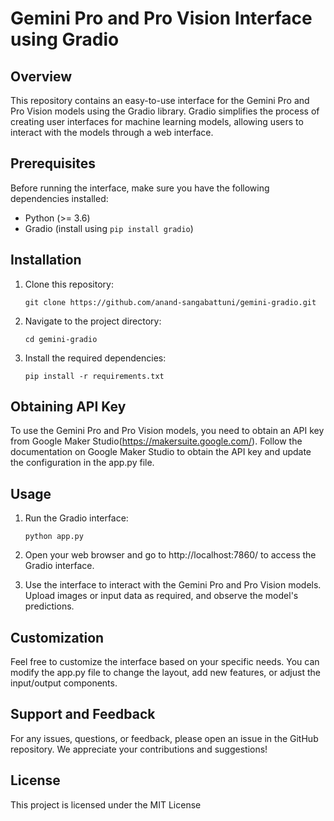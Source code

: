 # Gemini Pro and Pro Vision Interface using Gradio

## Overview

This repository contains an easy-to-use interface for the Gemini Pro and Pro Vision models using the Gradio library. Gradio simplifies the process of creating user interfaces for machine learning models, allowing users to interact with the models through a web interface.

## Prerequisites
Before running the interface, make sure you have the following dependencies installed:

- Python (>= 3.6)
- Gradio (install using `pip install gradio`)

## Installation
1. Clone this repository:

    `git clone https://github.com/anand-sangabattuni/gemini-gradio.git`

2. Navigate to the project directory:

    `cd gemini-gradio`

3. Install the required dependencies:

    `pip install -r requirements.txt`

## Obtaining API Key

To use the Gemini Pro and Pro Vision models, you need to obtain an API key from Google Maker Studio(https://makersuite.google.com/). Follow the documentation on Google Maker Studio to obtain the API key and update the configuration in the app.py file.
   
## Usage
1. Run the Gradio interface:

    `python app.py`

2. Open your web browser and go to http://localhost:7860/ to access the Gradio interface.

3. Use the interface to interact with the Gemini Pro and Pro Vision models. Upload images or input data as required, and observe the model's predictions.

## Customization
Feel free to customize the interface based on your specific needs. You can modify the app.py file to change the layout, add new features, or adjust the input/output components.

## Support and Feedback
For any issues, questions, or feedback, please open an issue in the GitHub repository. We appreciate your contributions and suggestions!

## License
This project is licensed under the MIT License


